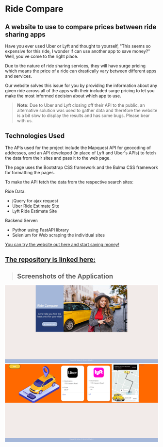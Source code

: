# Ride Compare

## A website to use to compare prices between ride sharing apps

Have you ever used Uber or Lyft and thought to yourself, "This seems so expensive for this ride, I wonder if can use another app to save money?" Well, you've come to the right place.

Due to the nature of ride sharing services, they will have surge pricing which means the price of a ride can drastically vary between different apps and services.

Our website solves this issue for you by providing the information about any given ride across all of the apps with their included surge pricing to let you make the most informed decision about which app to use.

> **Note:** Due to Uber and Lyft closing off their API to the public, an alternative solution was used to gather data and therefore the website is a bit slow to display the results and has some bugs. Please bear with us.

## Technologies Used

The APIs used for the project include the Mapquest API for geocoding of addresses, and an API developed (in place of Lyft and Uber's APIs) to fetch the data from their sites and pass it to the web page.

The page uses the Bootstrap CSS framework and the Bulma CSS framework for formatting the pages.

To make the API fetch the data from the respective search sites:

Ride Data:
- jQuery for ajax request
- Uber Ride Estimate Site
- Lyft Ride Estimate Site

Backend Server:
- Python using FastAPI library
- Selenium for Web scraping the individual sites


[You can try the website out here and start saving money!](https://rgarrettlee.github.io/Ride-Compare/)

[The repository is linked here:](https://github.com/RGarrettLee/Ride-Compare)
---

> ## Screenshots of the Application

![site home page demo](./images/site-demo.png)
![site home page demo](./images/compare-result.png)
